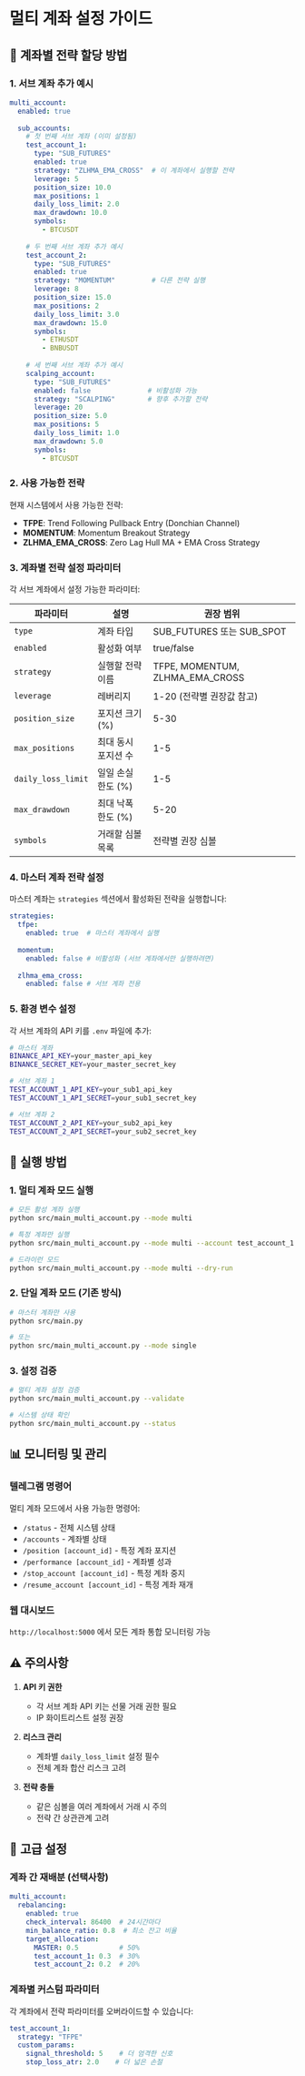 # 멀티 계좌 설정 가이드

## 🎯 계좌별 전략 할당 방법

### 1. 서브 계좌 추가 예시

```yaml
multi_account:
  enabled: true
  
  sub_accounts:
    # 첫 번째 서브 계좌 (이미 설정됨)
    test_account_1:
      type: "SUB_FUTURES"
      enabled: true
      strategy: "ZLHMA_EMA_CROSS"  # 이 계좌에서 실행할 전략
      leverage: 5
      position_size: 10.0
      max_positions: 1
      daily_loss_limit: 2.0
      max_drawdown: 10.0
      symbols:
        - BTCUSDT
    
    # 두 번째 서브 계좌 추가 예시
    test_account_2:
      type: "SUB_FUTURES"
      enabled: true
      strategy: "MOMENTUM"         # 다른 전략 실행
      leverage: 8
      position_size: 15.0
      max_positions: 2
      daily_loss_limit: 3.0
      max_drawdown: 15.0
      symbols:
        - ETHUSDT
        - BNBUSDT
    
    # 세 번째 서브 계좌 추가 예시
    scalping_account:
      type: "SUB_FUTURES"
      enabled: false              # 비활성화 가능
      strategy: "SCALPING"        # 향후 추가할 전략
      leverage: 20
      position_size: 5.0
      max_positions: 5
      daily_loss_limit: 1.0
      max_drawdown: 5.0
      symbols:
        - BTCUSDT
```

### 2. 사용 가능한 전략

현재 시스템에서 사용 가능한 전략:
- **TFPE**: Trend Following Pullback Entry (Donchian Channel)
- **MOMENTUM**: Momentum Breakout Strategy
- **ZLHMA_EMA_CROSS**: Zero Lag Hull MA + EMA Cross Strategy

### 3. 계좌별 전략 설정 파라미터

각 서브 계좌에서 설정 가능한 파라미터:

| 파라미터 | 설명 | 권장 범위 |
|---------|------|----------|
| `type` | 계좌 타입 | SUB_FUTURES 또는 SUB_SPOT |
| `enabled` | 활성화 여부 | true/false |
| `strategy` | 실행할 전략 이름 | TFPE, MOMENTUM, ZLHMA_EMA_CROSS |
| `leverage` | 레버리지 | 1-20 (전략별 권장값 참고) |
| `position_size` | 포지션 크기 (%) | 5-30 |
| `max_positions` | 최대 동시 포지션 수 | 1-5 |
| `daily_loss_limit` | 일일 손실 한도 (%) | 1-5 |
| `max_drawdown` | 최대 낙폭 한도 (%) | 5-20 |
| `symbols` | 거래할 심볼 목록 | 전략별 권장 심볼 |

### 4. 마스터 계좌 전략 설정

마스터 계좌는 `strategies` 섹션에서 활성화된 전략을 실행합니다:

```yaml
strategies:
  tfpe:
    enabled: true  # 마스터 계좌에서 실행
  
  momentum:
    enabled: false # 비활성화 (서브 계좌에서만 실행하려면)
  
  zlhma_ema_cross:
    enabled: false # 서브 계좌 전용
```

### 5. 환경 변수 설정

각 서브 계좌의 API 키를 `.env` 파일에 추가:

```bash
# 마스터 계좌
BINANCE_API_KEY=your_master_api_key
BINANCE_SECRET_KEY=your_master_secret_key

# 서브 계좌 1
TEST_ACCOUNT_1_API_KEY=your_sub1_api_key
TEST_ACCOUNT_1_API_SECRET=your_sub1_secret_key

# 서브 계좌 2
TEST_ACCOUNT_2_API_KEY=your_sub2_api_key
TEST_ACCOUNT_2_API_SECRET=your_sub2_secret_key
```

## 🚀 실행 방법

### 1. 멀티 계좌 모드 실행

```bash
# 모든 활성 계좌 실행
python src/main_multi_account.py --mode multi

# 특정 계좌만 실행
python src/main_multi_account.py --mode multi --account test_account_1

# 드라이런 모드
python src/main_multi_account.py --mode multi --dry-run
```

### 2. 단일 계좌 모드 (기존 방식)

```bash
# 마스터 계좌만 사용
python src/main.py

# 또는
python src/main_multi_account.py --mode single
```

### 3. 설정 검증

```bash
# 멀티 계좌 설정 검증
python src/main_multi_account.py --validate

# 시스템 상태 확인
python src/main_multi_account.py --status
```

## 📊 모니터링 및 관리

### 텔레그램 명령어

멀티 계좌 모드에서 사용 가능한 명령어:

- `/status` - 전체 시스템 상태
- `/accounts` - 계좌별 상태
- `/position [account_id]` - 특정 계좌 포지션
- `/performance [account_id]` - 계좌별 성과
- `/stop_account [account_id]` - 특정 계좌 중지
- `/resume_account [account_id]` - 특정 계좌 재개

### 웹 대시보드

`http://localhost:5000` 에서 모든 계좌 통합 모니터링 가능

## ⚠️ 주의사항

1. **API 키 권한**
   - 각 서브 계좌 API 키는 선물 거래 권한 필요
   - IP 화이트리스트 설정 권장

2. **리스크 관리**
   - 계좌별 `daily_loss_limit` 설정 필수
   - 전체 계좌 합산 리스크 고려

3. **전략 충돌**
   - 같은 심볼을 여러 계좌에서 거래 시 주의
   - 전략 간 상관관계 고려

## 🔧 고급 설정

### 계좌 간 재배분 (선택사항)

```yaml
multi_account:
  rebalancing:
    enabled: true
    check_interval: 86400  # 24시간마다
    min_balance_ratio: 0.8  # 최소 잔고 비율
    target_allocation:
      MASTER: 0.5          # 50%
      test_account_1: 0.3  # 30%
      test_account_2: 0.2  # 20%
```

### 계좌별 커스텀 파라미터

각 계좌에서 전략 파라미터를 오버라이드할 수 있습니다:

```yaml
test_account_1:
  strategy: "TFPE"
  custom_params:
    signal_threshold: 5    # 더 엄격한 신호
    stop_loss_atr: 2.0    # 더 넓은 손절
```
